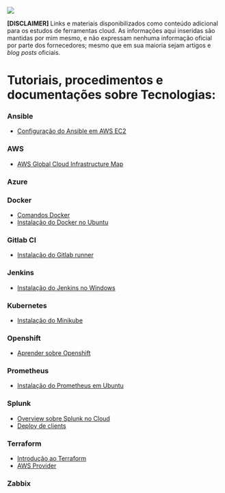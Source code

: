![](https://blogdolopez.files.wordpress.com/2019/05/aws-tc_resize.jpg)

**[DISCLAIMER]** Links e materiais disponibilizados como conteúdo adicional para os estudos de ferramentas cloud. As informações aqui inseridas são mantidas por mim mesmo, e não expressam nenhuma informação oficial por parte dos fornecedores; mesmo que em sua maioria sejam artigos e _blog posts_ oficiais.

# Tutoriais, procedimentos e documentações sobre Tecnologias:

### Ansible

* [Configuração do Ansible em AWS EC2](https://medium.com/@khandelwal12nidhi/ansible-setup-on-aws-ec2-instance-d83fac41fcc8)

### AWS

* [AWS Global Cloud Infrastructure Map](https://infrastructure.aws/)

### Azure

### Docker

* [Comandos Docker](https://github.com/aomiglionni/tutoriais/tree/master/docker)
* [Instalação do Docker no Ubuntu](https://www.hostinger.com.br/tutoriais/install-docker-ubuntu)

### Gitlab CI

* [Instalação do Gitlab runner](https://docs.gitlab.com/runner/install/linux-manually.html)

### Jenkins

* [Instalação do Jenkins no Windows](https://dzone.com/articles/how-to-install-jenkins-on-windows)

### Kubernetes

* [Instalação do Minikube](https://kubernetes.io/docs/tasks/tools/install-minikube/)

### Openshift

* [Aprender sobre Openshift](https://learn.openshift.com/introduction)

### Prometheus

* [Instalação do Prometheus em Ubuntu](https://linoxide.com/linux-how-to/install-prometheus-ubuntu/)

### Splunk

* [Overview sobre Splunk no Cloud](http://docs.splunk.com/Documentation/SplunkCloud/7.0.2/User/DataSplunkCloudcanindex)
* [Deploy de clients](http://docs.splunk.com/Documentation/Splunk/7.2.0/Updating/Configuredeploymentclients)

### Terraform

* [Introdução ao Terraform](https://medium.com/@igordcsouza/terraform-uma-pequena-introdu%C3%A7%C3%A3o-eae86f22db55)
* [AWS Provider](https://www.terraform.io/docs/providers/aws/d/instances.html)

### Zabbix

